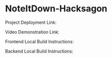 # NoteItDown-Hacksagon
Project Deployment Link: 

Video Demonstration Link: 

Frontend Local Build Instructions:

Backend Local Build Instructions:
